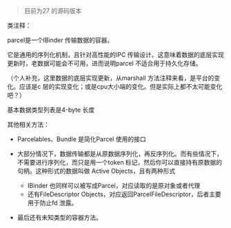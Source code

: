 > 目前为27 的源码版本

类注释：

parcel是一个IBinder 传输数据的容器。  

它是通用的序列化机制，且针对高性能的IPC 传输设计。这意味着数据的底层实现更新时，老数据可能会不可用，进而说明parcel 不适合用于持久化存储。    

（个人补充，这里数据的底层实现更新，从marshall 方法注释来看，是平台的变化。应该是c 层的实现变化；或是cpu大小端的变化。但是实际上都不太可能变化吧？）  

基本数据类型列表是4-byte 长度  

其他相关方法：

- Parcelables、Bundle 是简化Parcel 使用的接口

- 大部分情况下，数据传输都是从原数据序列化，再反序列化。而有些情况下，不需要进行序列化，而只是用一个token 标记，然后你可以直接持有原数据的句柄。这种形式的数据叫做 Active Objects，且有两种形式  
    - IBinder 也同样可以被写成Parcel，对应读取的是原对象或者代理    
    - 还有FileDescriptor Objects，对应返回ParcelFileDescriptor，后者主要用于防止fd 泄露。     

- 最后还有未知类型的容器方法。  







